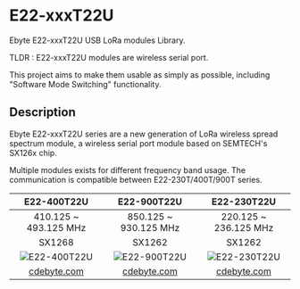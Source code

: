 # E22-xxxT22U
Ebyte E22-xxxT22U USB LoRa modules Library.

TLDR : E22-xxxT22U modules are wireless serial port.

This project aims to make them usable as simply as possible, including 
"Software Mode Switching" functionality.

## Description

Ebyte E22-xxxT22U series are a new generation of LoRa wireless spread spectrum
module, a wireless serial port module based on SEMTECH's SX126x chip.

Multiple modules exists for different frequency band usage.
The communication is compatible between E22-230T/400T/900T series.

| E22-400T22U | E22-900T22U | E22-230T22U |
|:-----------:|:-----------:|:-----------:|
| 410.125 ~ 493.125 MHz | 850.125 ~ 930.125 MHz | 220.125 ~ 236.125 MHz |
| SX1268 | SX1262 | SX1262 |
| ![E22-400T22U](https://www.cdebyte.com/Uploadfiles/Picture/2023-2-17/20232171442365934.jpg) | ![E22-900T22U](https://www.cdebyte.com/Uploadfiles/Picture/2023-2-17/2023217156464860.jpg) | ![E22-230T22U](https://www.cdebyte.com/Uploadfiles/Picture/2023-2-17/20232171353438381.jpg) |
| [cdebyte.com](https://www.cdebyte.com/products/E22-400T22U) | [cdebyte.com](https://www.cdebyte.com/products/E22-900T22U) | [cdebyte.com](https://www.cdebyte.com/products/E22-230T22U) |

